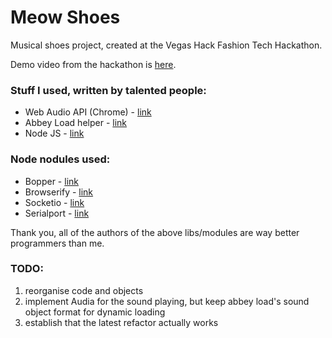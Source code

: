 # Meow Shoes

Musical shoes project, created at the Vegas Hack Fashion Tech Hackathon. 

Demo video from the hackathon is [here]("http://www.youtube.com/watch?v=1g3M6PILqqQ" "Meow Shoes Demo on Youtube").

### Stuff I used, written by talented people:
+ Web Audio API (Chrome) - [link]("http://chimera.labs.oreilly.com/books/1234000001552/ch01.html" "O'Reilly Guide to Audio API")
+ Abbey Load helper - [link]("http://stuartmemo.com/abbey-load/" "Abbey Load website")
+ Node JS - [link]("nodejs.org" "Node JS website")

### Node nodules used:
+ Bopper - [link]("https://npmjs.org/package/bopper")
+ Browserify - [link]("https://npmjs.org/package/browserify")
+ Socketio - [link]("https://npmjs.org/package/socket.io")
+ Serialport - [link]("https://npmjs.org/package/serialport")

Thank you, all of the authors of the above libs/modules are way better programmers than me.

### TODO:
1.  reorganise code and objects
2.  implement Audia for the sound playing, but keep abbey load's sound object format for dynamic loading
3.  establish that the latest refactor actually works
